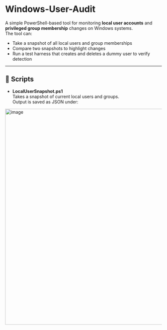 # Windows-User-Audit

A simple PowerShell-based tool for monitoring **local user accounts** and **privileged group membership** changes on Windows systems.  
The tool can:

- Take a snapshot of all local users and group memberships  
- Compare two snapshots to highlight changes  
- Run a test harness that creates and deletes a dummy user to verify detection  

---

## 📂 Scripts

- **LocalUserSnapshot.ps1**  
  Takes a snapshot of current local users and groups.  
  Output is saved as JSON under:  
<img width="1015" height="695" alt="image" src="https://github.com/user-attachments/assets/45cd4eb2-f6c3-424d-a50b-77890e83dd1d" />
